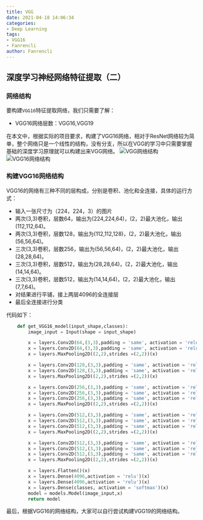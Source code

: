 ```yaml
---
title: VGG
date: 2021-04-18 14:06:34
categories:
- Deep Learning
tags:
- VGG16
- Fanrencli
author: Fanrencli
---
```

## 深度学习神经网络特征提取（二）

### 网络结构

要构建`VGG16`特征提取网络，我们只需要了解：

- VGG16网络层数：VGG16,VGG19

在本文中，根据实际的项目要求，构建了VGG16网络，相对于ResNet网络较为简单，整个网络只是一个线性的结构，没有分支，所以在VGG的学习中只需要掌握基础的深度学习原理就可以构建出来VGG网络。
![VGG网络结构](http://39.106.34.39:4567/v2-ea924e733676e0da534f677a97c98653_720w.jpg)
![VGG16网络结构](http://39.106.34.39:4567/2019101614532169.png)

### 构建VGG16网络结构

VGG16的网络有三种不同的层构成，分别是卷积、池化和全连接，具体的运行方式：
- 输入一张尺寸为（224，224，3）的图片
- 两次(3,3)卷积，层数64，输出为(224,224,64)，(2，2)最大池化，输出(112,112,64)。
- 两次(3,3)卷积，层数128，输出为(112,112,128)，(2，2)最大池化，输出(56,56,64)。
- 三次(3,3)卷积，层数256，输出为(56,56,64)，(2，2)最大池化，输出(28,28,64)。
- 三次(3,3)卷积，层数512，输出为(28,28,64)，(2，2)最大池化，输出(14,14,64)。
- 三次(3,3)卷积，层数512，输出为(14,14,64)，(2，2)最大池化，输出(7,7,64)。
- 对结果进行平铺，接上两层4096的全连接层
- 最后全连接进行分类

代码如下：
```python
    def get_VGG16_model(input_shape,classes):
        image_input = Input(shape = input_shape)

        x = layers.Conv2D(64,(3,3),padding = 'same', activation = 'relu')(image_input)
        x = layers.Conv2D(64,(3,3),padding = 'same', activation = 'relu')(x)
        x = layers.MaxPooling2D((2,2),strides =(2,2))(x)

        x = layers.Conv2D(128,(3,3),padding = 'same', activation = 'relu')(x)
        x = layers.Conv2D(128,(3,3),padding = 'same', activation = 'relu')(x)
        x = layers.MaxPooling2D((2,2),strides =(2,2))(x)

        x = layers.Conv2D(256,(3,3),padding = 'same', activation = 'relu')(x)
        x = layers.Conv2D(256,(3,3),padding = 'same', activation = 'relu')(x)
        x = layers.Conv2D(256,(3,3),padding = 'same', activation = 'relu')(x)
        x = layers.MaxPooling2D((2,2),strides =(2,2))(x)

        x = layers.Conv2D(512,(3,3),padding = 'same', activation = 'relu')(x)
        x = layers.Conv2D(512,(3,3),padding = 'same', activation = 'relu')(x)
        x = layers.Conv2D(512,(3,3),padding = 'same', activation = 'relu')(x)
        x = layers.MaxPooling2D((2,2),strides =(2,2))(x)

        x = layers.Conv2D(512,(3,3),padding = 'same', activation = 'relu')(x)
        x = layers.Conv2D(512,(3,3),padding = 'same', activation = 'relu')(x)
        x = layers.Conv2D(512,(3,3),padding = 'same', activation = 'relu')(x)
        x = layers.MaxPooling2D((2,2),strides =(2,2))(x)

        x = layers.Flatten()(x)
        x = layers.Dense(4096,activation = 'relu')(x)
        x = layers.Dense(4096,activation = 'relu')(x)
        x = layers.Dense(classes, activation = 'softmax')(x) 
        model = models.Model(image_input,x)
        return model
```

最后，根据VGG16的网络结构，大家可以自行尝试构建VGG19的网络结构。